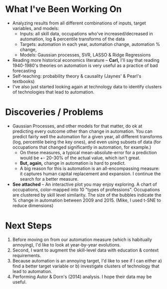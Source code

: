 # What I've Been Working On
* Analyzing results from all different combinations of inputs, target variables, and models:
	* Inputs: all skill data, occupations who've increased/decreased in automation, log & percentile transforms of the data
	* Targets: automation in each year, automation change, automation % change, 
	* Models: Gaussian processes, SVR, LASSO & Ridge Regressions
* Reading more historical economics literature – **Carl,** I'll say that reading 1940-1980's theories on automation is very useful as a practice of bad forecasting
* Self-teaching: probability theory & causality (Jaynes' & Pearl's textbooks)
* I've also just started looking again at technology data to identify clusters of technologies that lead to automation.


# Discoveries / Problems

* Gaussian Processes, and other models for that matter, do ok at predicting every outcome other than change in automation. You can predict fairly well the automation for a given year, all different transforms (log, percentile being the key ones), and even using subsets of data (for occupations that changed significantly in automation, for example.)
	* On these measures, a typical mean-absolute-error for a prediction would be +- 20-30% of the actual value, which isn't great.
	* **But, again,** change in automation is hard to predict.
	* A big reason for this is automation is an all-encompassing measure: it captures human capital replacement and expansion. I continue the search for a better measure.
* **See attached** – An interactive plot you may enjoy exploring. A chart of occupations, color-mapped into 10 "types of professions". Occupations are clustered by skill level similarity. The size of the bubbles indicate the % change in automation between 2009 and 2015. (Mike, I used t-SNE to reduce dimensions)

# Next Steps

1. Before moving on from our automation measure (which is habitually annoying), I'd like to look at year-by-year evolutions.
2. Second, I want to augment the skill-level data with education & context requirements.
3. Because automation is an annoying target, I'd like to see if I can either a) find a better target variable or b) investigate clusters of technology that lead to automation.
4. Performing Autor & Dorn's (2014) analysis. I hope their data may be useful.

